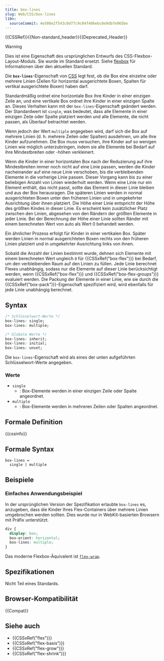 ```yaml
---
title: box-lines
slug: Web/CSS/box-lines
l10n:
  sourceCommit: 4e508e2f543c0d77c9c04f406ebc8e9db7e965be
---
```


{{CSSRef}}{{Non-standard_header}}{{Deprecated_Header}}

> [!WARNING]
> Dies ist eine Eigenschaft des ursprünglichen Entwurfs des CSS-Flexbox-Layout-Moduls. Sie wurde im Standard ersetzt. Siehe [flexbox](/de/docs/Web/CSS/CSS_flexible_box_layout/Basic_concepts_of_flexbox) für Informationen über den aktuellen Standard.

Die **`box-lines`**-Eigenschaft von [CSS](/de/docs/Web/CSS) legt fest, ob die Box eine einzelne oder mehrere Linien (Zeilen für horizontal ausgerichtete Boxen, Spalten für vertikal ausgerichtete Boxen) haben darf.

Standardmäßig ordnet eine horizontale Box ihre Kinder in einer einzigen Zeile an, und eine vertikale Box ordnet ihre Kinder in einer einzigen Spalte an. Dieses Verhalten kann mit der `box-lines`-Eigenschaft geändert werden. Der Standardwert ist `single`, was bedeutet, dass alle Elemente in einer einzigen Zeile oder Spalte platziert werden und alle Elemente, die nicht passen, als Überlauf betrachtet werden.

Wenn jedoch der Wert `multiple` angegeben wird, darf sich die Box auf mehrere Linien (d. h. mehrere Zeilen oder Spalten) ausdehnen, um alle ihre Kinder aufzunehmen. Die Box muss versuchen, ihre Kinder auf so wenigen Linien wie möglich unterzubringen, indem sie alle Elemente bei Bedarf auf ihre Mindestbreiten oder -höhen verkleinert.

Wenn die Kinder in einer horizontalen Box nach der Reduzierung auf ihre Mindestbreiten immer noch nicht auf eine Linie passen, werden die Kinder nacheinander auf eine neue Linie verschoben, bis die verbleibenden Elemente in die vorherige Linie passen. Dieser Vorgang kann bis zu einer beliebigen Anzahl von Linien wiederholt werden. Wenn eine Linie nur ein Element enthält, das nicht passt, sollte das Element in dieser Linie bleiben und aus der Box herausragen. Die späteren Linien werden in normal ausgerichteten Boxen unter den früheren Linien und in umgekehrter Ausrichtung über ihnen platziert. Die Höhe einer Linie entspricht der Höhe des größten Kindes in dieser Linie. Es erscheint kein zusätzlicher Platz zwischen den Linien, abgesehen von den Rändern der größten Elemente in jeder Linie. Bei der Berechnung der Höhe einer Linie sollten Ränder mit einem berechneten Wert von auto als Wert 0 behandelt werden.

Ein ähnlicher Prozess erfolgt für Kinder in einer vertikalen Box. Später werden Linien in normal ausgerichteten Boxen rechts von den früheren Linien platziert und in umgekehrter Ausrichtung links von ihnen.

Sobald die Anzahl der Linien bestimmt wurde, dehnen sich Elemente mit einem berechneten Wert ungleich `0` für {{CSSxRef("box-flex")}} bei Bedarf, um den verbleibenden Raum auf den Linien zu füllen. Jede Linie berechnet Flexes unabhängig, sodass nur die Elemente auf dieser Linie berücksichtigt werden, wenn {{CSSxRef("box-flex")}} und {{CSSxRef("box-flex-groups")}} evaluiert werden. Die Packung der Elemente in einer Linie, wie sie durch die {{CSSxRef("box-pack")}}-Eigenschaft spezifiziert wird, wird ebenfalls für jede Linie unabhängig berechnet.

## Syntax

```css
/* Schlüsselwort-Werte */
box-lines: single;
box-lines: multiple;

/* Globale Werte */
box-lines: inherit;
box-lines: initial;
box-lines: unset;
```

Die `box-lines`-Eigenschaft wird als eines der unten aufgeführten Schlüsselwort-Werte angegeben.

### Werte

- `single`
  - : Box-Elemente werden in einer einzigen Zeile oder Spalte angeordnet.
- `multiple`
  - : Box-Elemente werden in mehreren Zeilen oder Spalten angeordnet.

## Formale Definition

{{cssinfo}}

## Formale Syntax

```plain
box-lines =
  single | multiple
```

## Beispiele

### Einfaches Anwendungsbeispiel

In der ursprünglichen Version der Spezifikation erlaubte `box-lines` es, anzugeben, dass die Kinder Ihres Flex-Containers über mehrere Linien umgebrochen werden sollten. Dies wurde nur in WebKit-basierten Browsern mit Präfix unterstützt.

```css
div {
  display: box;
  box-orient: horizontal;
  box-lines: multiple;
}
```

Das moderne Flexbox-Äquivalent ist [`flex-wrap`](/de/docs/Web/CSS/flex-wrap).

## Spezifikationen

Nicht Teil eines Standards.

## Browser-Kompatibilität

{{Compat}}

## Siehe auch

- {{CSSxRef("flex")}}
- {{CSSxRef("flex-basis")}}
- {{CSSxRef("flex-grow")}}
- {{CSSxRef("flex-shrink")}}
